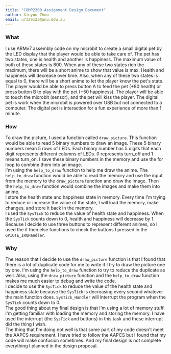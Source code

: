 ```yaml
---
title: "COMP2300 Assignment Design Document"
author: Xinyun Zhou
email: u7326123@anu.edu.au
---
```


<!-- write your design document here -->
### What
I use ARMv7 assembly code on my microbit to create a small digital pet by the LED display that the player would be able to take care of. The pet has two states, one is health and another is happiness. The maximum value of both of these states is 800. When any of these two states rich the maximum, there will be a short anime to show that value is max. Health and happiness will decrease over time. Also, when any of these two states is equal to 0, there will be a short anime to let the player know the pet's state. The player would be able to press button A to feed the pet (+80 health) or press button B to play with the pet (+50 happiness). The player will be able to touch the microbit (sensor), and the pet will kiss the player. The digital pet is work when the microbit is powered over USB but not connected to a computer. The digital pet is interaction for a fun experience of more than 1 minute.

### How
To draw the picture, I used a function called `draw_picture`. This function would be able to read 5 binary numbers to draw an image. These 5 binary numbers mean 5 rows of LEDs. Each binary number has 5 digits that each digit represents different columns of LEDs. 0 represents turn_off and 1 means turn_on. I save these binary numbers in the memory and use the for loop to combine them into an image.     
I'm using the `help_to_draw` function to help me draw the anime. The `help_to_draw` function would be able to read the memory and use the input from the memory to the `draw_picture` function and draw the image. Then the  `help_to_draw` function would combine the images and make them into anime.    
I store the health state and happiness state in memory. Every time I'm trying to reduce or increase the value of the state, I will load the memory, make changes, and store it back in the memory.     
I used the `SysTick` to reduce the value of health state and happiness. When the `SysTick` counts down to 0, health and happiness will decrease by 1.    
Because I decide to use three buttons to represent different animes, so I used the if then else functions to check the buttons I pressed in the `GPIOTE_IRQHandler`.    

### Why
The reason that I decide to use the `draw_picture` function is that I found that there is a lot of duplicate code for me to write if I try to draw the picture one by one. I'm using the `help_to_draw` function to try to reduce the duplicate as well. Also, using the `draw_picture` function and the `help_to_draw` function makes me much easier to debug and write the code.      
I decide to use the `SysTick` to reduce the value of the health state and happiness state because the `SysTick` is decreasing every second whatever the main function does. `SysTick_Handler` will interrupt the program when the `SysTick` counts down to 0.      
The good thing about my final design is that I'm using a lot of memory stuff. I'm getting familiar with loading the memory and storing the memory. I have used the interrupt (the `SysTick` and buttons) in this task and these interrupt did the thing I wish.     
The thing that I'm doing not well is that some part of my code doesn't meet the AAPCS requirement. I have tried to follow the AAPCS but I found that my code will make confusion sometimes. And my final design is not complete everything I planned in the design proposal.     
